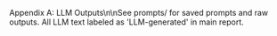 Appendix A: LLM Outputs\n\nSee prompts/ for saved prompts and raw outputs. All LLM text labeled as 'LLM-generated' in main report.
